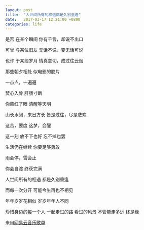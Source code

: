```yaml
---
layout: post
title:  "人世间所有的相遇都是久别重逢"
date:   2017-03-17 12:21:00 +0800
categories: life
---
```


是否
在某个瞬间
你有千言，却说不出口

可曾
与某位旧友
无话不说，变无话可说



<!-- more -->



也许
于某段岁月
情真意切，成过往云烟

那些朝夕相处
似电影的胶片

一点点，一遍遍

焚心入骨
肝肠寸断

你熬红了眼
清醒等天明

山长水阔，来日方长
皆是过往，尽是悲欢

这苦，要度
这梦，会醒

这一刻
放不下也好
忘不掉也罢

生活仍在继续
你要足够勇敢

雨会停，雪会止

你会自渡
终获完满

人世间所有的相遇
都是久别重逢

而每一次分开
可能今生再也不相见

年年岁岁花相似
岁岁年年人不同

珍惜身边的每一个人
一起走过的路 看过的风景
不管能走多远 终是缘



来自[网易云音乐歌单](http://music.163.com/m/playlist?id=596729952&userid=180485)
